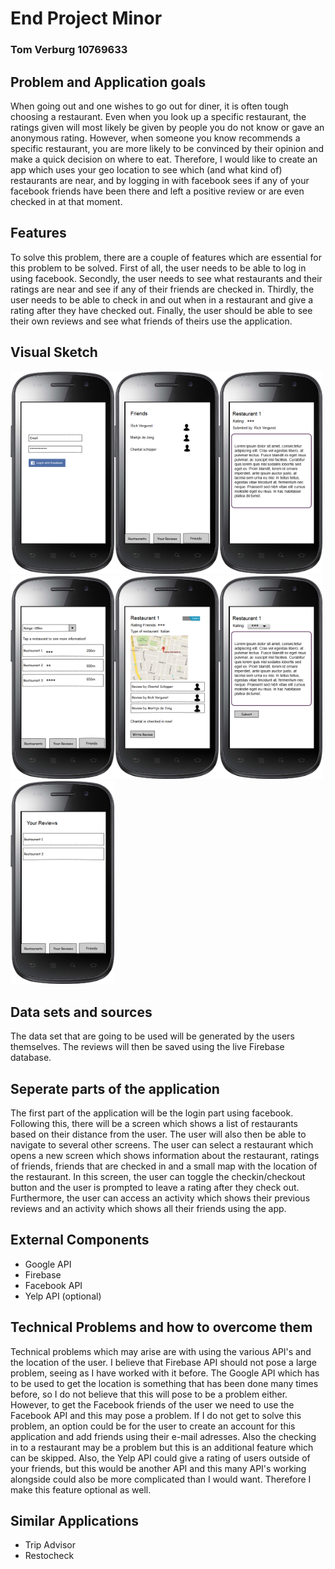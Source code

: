 # End Project Minor
### Tom Verburg 10769633

## Problem and Application goals
When going out and one wishes to go out for diner, it is often tough choosing a restaurant. Even when you look up a specific restaurant, the ratings given will most likely be given by people you do not know or gave an anonymous rating. However, when someone you know recommends a specific restaurant, you are more likely to be convinced by their opinion and make a quick decision on where to eat. Therefore, I would like to create an app which uses your geo location to see which (and what kind of) restaurants are near, and by logging in with facebook sees if any of your facebook friends have been there and left a positive review or are even checked in at that moment. 

## Features
To solve this problem, there are a couple of features which are essential for this problem to be solved. First of all, the user needs to be able to log in using facebook. Secondly, the user needs to see what restaurants and their ratings are near and see if any of their friends are checked in. Thirdly, the user needs to be able to check in and out when in a restaurant and give a rating after they have checked out. Finally, the user should be able to see their own reviews and see what friends of theirs use the application.

## Visual Sketch
<img src="https://github.com/tcjverburg/endProjectMinor/blob/master/doc/Login%20Activity.png" width=33%><img src="https://github.com/tcjverburg/endProjectMinor/blob/master/doc/Friends%20Activity.png" width=33%><img src="https://github.com/tcjverburg/endProjectMinor/blob/master/doc/Read%20Review%20Activity.png" width=33%><img src="https://github.com/tcjverburg/endProjectMinor/blob/master/doc/Restaurant%20Near%20User%20Activity.png" width=33%><img src="https://github.com/tcjverburg/endProjectMinor/blob/master/doc/Selected%20Restaurant%20Activity.png" width=33%><img
src="https://github.com/tcjverburg/endProjectMinor/blob/master/doc/Write%20Review%20Activity.png" width=33%><img src="https://github.com/tcjverburg/endProjectMinor/blob/master/doc/Your%20Reviews%20Activity.png" width=33%>


## Data sets and sources
The data set that are going to be used will be generated by the users themselves. The reviews will then be saved using the live Firebase database.

## Seperate parts of the application
The first part of the application will be the login part using facebook. Following this, there will be a screen which shows a list of restaurants based on their distance from the user. The user will also then be able to navigate to several other screens. The user can select a restaurant which opens a new screen which shows information about the restaurant, ratings of friends, friends that are checked in and a small map with the location of the restaurant. In this screen, the user can toggle the checkin/checkout button and the user is prompted to leave a rating after they check out. Furthermore, the user can access an activity which shows their previous reviews and an activity which shows all their friends using the app.

## External Components
- Google API
- Firebase 
- Facebook API
- Yelp API (optional)

## Technical Problems and how to overcome them
Technical problems which may arise are with using the various API's and the location of the user. I believe that Firebase API should not pose a large problem, seeing as I have worked with it before. The Google API which has to be used to get the location is something that has been done many times before, so I do not believe that this will pose to be a problem either. However, to get the Facebook friends of the user we need to use the Facebook API and this may pose a problem. If I do not get to solve this problem, an option could be for the user to create an account for this application and add friends using their e-mail adresses. Also the checking in to a restaurant may be a problem but this is an additional feature which can be skipped. Also, the Yelp API could give a rating of users outside of your friends, but this would be another API and this many API's working alongside could also be more complicated than I would want. Therefore I make this feature optional as well. 

## Similar Applications
- Trip Advisor
- Restocheck

